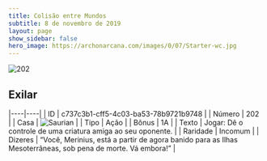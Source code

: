 ```yaml
---
title: Colisão entre Mundos
subtitle: 8 de novembro de 2019
layout: page
show_sidebar: false
hero_image: https://archonarcana.com/images/0/07/Starter-wc.jpg
---
```


![202](https://cdn.keyforgegame.com/media/card_front/pt/452_202_65P4RWHGQRG6_pt.png)

## Exilar

|----|----|
| ID | c737c3b1-cff5-4c03-ba53-78b9721b9748 |
| Número | 202 |
| Casa | ![Saurian](https://archonarcana.com/images/thumb/9/9e/Saurian_P.png/22px-Saurian_P.png "Sauro") |
| Tipo | Ação |
| Bônus | 1A |
| Texto | Jogar: Dê o controle de uma criatura amiga ao seu oponente. |
| Raridade | Incomum |
| Dizeres | “Você, Merinius, está a partir de agora banido  para as Ilhas Mesoterrâneas, sob pena de morte. Vá embora!” |